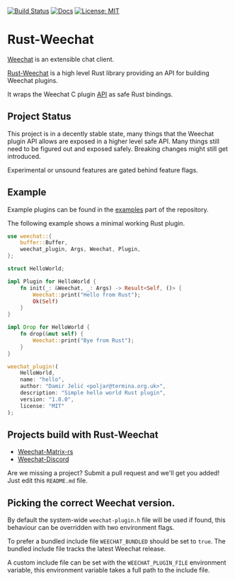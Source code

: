 [![Build Status](https://travis-ci.org/poljar/rust-weechat.svg?branch=master)](https://travis-ci.org/poljar/rust-weechat)
[![Docs](https://docs.rs/weechat/badge.svg)](https://docs.rs/weechat)
[![License: MIT](https://img.shields.io/badge/License-MIT-yellow.svg)](https://opensource.org/licenses/MIT)

# Rust-Weechat

[Weechat](https://weechat.org/) is an extensible chat client.

[Rust-Weechat](https://github.com/poljar/rust-weechat/) is a high level Rust
library providing an API for building Weechat plugins.

It wraps the Weechat C plugin [API] as safe Rust bindings.

## Project Status

This project is in a decently stable state, many things that the Weechat plugin
API allows are exposed in a higher level safe API. Many things still need to be
figured out and exposed safely. Breaking changes might still get introduced.

Experimental or unsound features are gated behind feature flags.

## Example

Example plugins can be found in the [examples] part of the repository.

The following example shows a minimal working Rust plugin.

```rust
use weechat::{
    buffer::Buffer,
    weechat_plugin, Args, Weechat, Plugin,
};

struct HelloWorld;

impl Plugin for HelloWorld {
    fn init(_: &Weechat, _: Args) -> Result<Self, ()> {
        Weechat::print("Hello from Rust");
        Ok(Self)
    }
}

impl Drop for HelloWorld {
    fn drop(&mut self) {
        Weechat::print("Bye from Rust");
    }
}

weechat_plugin!(
    HelloWorld,
    name: "hello",
    author: "Damir Jelić <poljar@termina.org.uk>",
    description: "Simple hello world Rust plugin",
    version: "1.0.0",
    license: "MIT"
);
```

## Projects build with Rust-Weechat

* [Weechat-Matrix-rs](https://github.com/poljar/weechat-matrix-rs)
* [Weechat-Discord](https://github.com/terminal-discord/weechat-discord)

Are we missing a project? Submit a pull request and we'll get you added!
Just edit this `README.md` file.

## Picking the correct Weechat version.

By default the system-wide `weechat-plugin.h` file will be used if found,
this behaviour can be overridden with two environment flags.

To prefer a bundled include file `WEECHAT_BUNDLED` should be set to `true`. The
bundled include file tracks the latest Weechat release.

A custom include file can be set with the `WEECHAT_PLUGIN_FILE` environment
variable, this environment variable takes a full path to the include file.

[Weechat]: weechat.org/
[API]: https://weechat.org/files/doc/stable/weechat_plugin_api.en.html
[examples]: https://github.com/poljar/rust-weechat/tree/master/weechat/examples.
